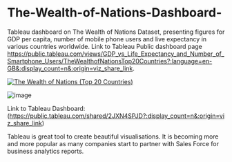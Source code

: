 # The-Wealth-of-Nations-Dashboard-
Tableau dashboard on The Wealth of Nations Dataset, presenting figures for GDP per capita, number of mobile phone users and live expectancy in various countries worldwide.
Link to Tableau Public dashboard page https://public.tableau.com/views/GDP_vs_Life_Expectancy_and_Number_of_Smartphone_Users/TheWealthofNationsTop20Countries?:language=en-GB&:display_count=n&:origin=viz_share_link.

<div class='tableauPlaceholder' id='viz1696512092358' style='position: relative'><noscript><a href='#'><img alt='The Wealth of Nations (Top 20 Countries) ' src='https:&#47;&#47;public.tableau.com&#47;static&#47;images&#47;2J&#47;2JXN4SPJD&#47;1_rss.png' style='border: none' /></a></noscript><object class='tableauViz'  style='display:none;'><param name='host_url' value='https%3A%2F%2Fpublic.tableau.com%2F' /> <param name='embed_code_version' value='3' /> <param name='path' value='shared&#47;2JXN4SPJD' /> <param name='toolbar' value='yes' /><param name='static_image' value='https:&#47;&#47;public.tableau.com&#47;static&#47;images&#47;2J&#47;2JXN4SPJD&#47;1.png' /> <param name='animate_transition' value='yes' /><param name='display_static_image' value='yes' /><param name='display_spinner' value='yes' /><param name='display_overlay' value='yes' /><param name='display_count' value='yes' /><param name='language' value='en-GB' /></object></div> 

![image](https://github.com/JelenaCekmeniova/The-Wealth-of-Nations-Dashboard-/assets/65826597/5a3b0c3c-3d0b-4535-9105-31df36815d22)

Link to Tableau Dashboard: (https://public.tableau.com/shared/2JXN4SPJD?:display_count=n&:origin=viz_share_link)

Tableau is great tool to create beautiful visualisations. It is becoming more and more popular as many companies start to partner with Sales Force for business analytics reports.
